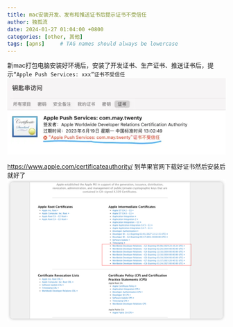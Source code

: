 ```yaml
---
title: mac安装开发、发布和推送证书后提示证书不受信任
author: 独孤流
date: 2024-01-27 01:04:00 +0800
categories: [other, 其他]
tags: [apns]     # TAG names should always be lowercase
---
```


新mac打包电脑安装好环境后，安装了开发证书、生产证书、推送证书后，提示`“Apple Push Services: xxx”证书不受信任`
![image](/assets/img/other/other_apns_1.webp)

https://www.apple.com/certificateauthority/
到苹果官网下载好证书然后安装后就好了
![image](/assets/img/other/other_apns_2.png)